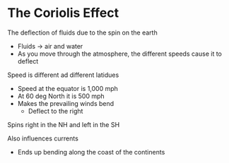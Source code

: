 # The Coriolis Effect

The deflection of fluids due to the spin on the earth
- Fluids -> air and water
- As you move through the atmosphere, the different speeds cause it to deflect

Speed is different ad different latidues
- Speed at the equator is 1,000 mph
- At 60 deg North it is 500 mph
- Makes the prevailing winds bend
    - Deflect to the right

Spins right in the NH and left in the SH

Also influences currents
- Ends up bending along the coast of the continents
